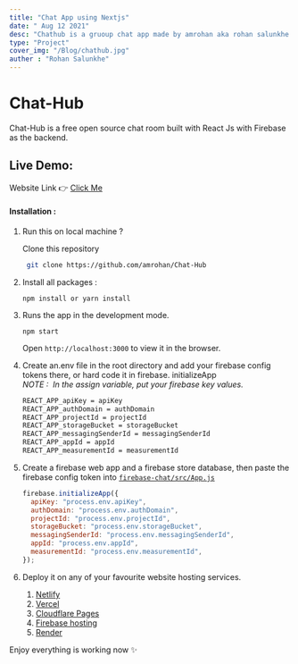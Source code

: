 ```yaml
---
title: "Chat App using Nextjs"
date: " Aug 12 2021"
desc: "Chathub is a gruoup chat app made by amrohan aka rohan salunkhe using firabse and next js."
type: "Project"
cover_img: "/Blog/chathub.jpg"
auther : "Rohan Salunkhe"
---
```


# Chat-Hub

Chat-Hub is a free open source chat room built with React Js with Firebase as the backend.

## Live Demo:

Website Link 👉 [Click Me](https://chat-hub.rohan.ml)

#### Installation :

1. Run this on local machine ?

   Clone this repository

   ```bash
    git clone https://github.com/amrohan/Chat-Hub
   ```

2. Install all packages :

   `npm install or yarn install`

3. Runs the app in the development mode.

   `npm start`

   Open `http://localhost:3000` to view it in the browser.

4. Create an.env file in the root directory and add your firebase config tokens there, or hard code it in firebase. initializeApp <br/>
   _NOTE :&nbsp; In the assign variable, put your firebase key values._

   ```txt
   REACT_APP_apiKey = apiKey
   REACT_APP_authDomain = authDomain
   REACT_APP_projectId = projectId
   REACT_APP_storageBucket = storageBucket
   REACT_APP_messagingSenderId = messagingSenderId
   REACT_APP_appId = appId
   REACT_APP_measurementId = measurementId
   ```

5. Create a firebase web app and a firebase store database, then paste the firebase config token into [`firebase-chat/src/App.js`](src/App.js#L12)

   ```js
   firebase.initializeApp({
     apiKey: "process.env.apiKey",
     authDomain: "process.env.authDomain",
     projectId: "process.env.projectId",
     storageBucket: "process.env.storageBucket",
     messagingSenderId: "process.env.messagingSenderId",
     appId: "process.env.appId",
     measurementId: "process.env.measurementId",
   });
   ```

6. Deploy it on any of your favourite website hosting services.
   1. [Netlify](https://netlify.com)
   2. [Vercel](https://vercel.com)
   3. [Cloudflare Pages](https://pages.cloudflare.com/)
   4. [Firebase hosting](https://firebase.google.com/)
   5. [Render](https://render.com/)

Enjoy everything is working now ✨

